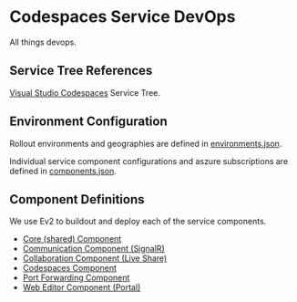 # Codespaces Service DevOps

All things devops.

## Service Tree References

[Visual Studio Codespaces](https://servicetree.msftcloudes.com/main.html#/ServiceModel/Home/8fa58105-2fc7-4ffb-8d9e-5654c301864b) Service Tree.

## Environment Configuration

Rollout environments and geographies are defined in [environments.json](./Components/environments.json).

Individual service component configurations and aszure subscriptions are defined in [components.json](./Components/components.json).

## Component Definitions

We use Ev2 to buildout and deploy each of the service components.

- [Core (shared) Component](./Components/Core/README.md)
- [Communication Component (SignalR)](./Components/Communications/ServiceGroupRoot/README.md)
- [Collaboration Component (Live Share)](./Components/Collaboration/README.md)
- [Codespaces Component](./Components/Codespaces/README.md)
- [Port Forwarding Component](./Components/PortForwarding/README.md)
- [Web Editor Component (Portal)](./Components/WebEditor/README.md)

